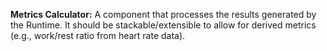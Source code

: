 **Metrics Calculator:** A component that processes the results generated by the Runtime. It should be stackable/extensible to allow for derived metrics (e.g., work/rest ratio from heart rate data).